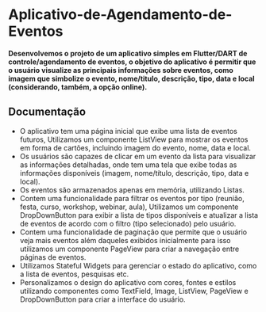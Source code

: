 # Aplicativo-de-Agendamento-de-Eventos
**Desenvolvemos o projeto de um aplicativo simples em Flutter/DART de controle/agendamento de eventos, o objetivo do aplicativo é permitir que o usuário visualize as principais informações sobre eventos, como imagem que simbolize o evento, nome/titulo, descrição, tipo, data e local (considerando, também, a opção online).**

##  Documentação
<ul>

<li>O aplicativo tem uma página inicial que exibe uma lista de eventos futuros, Utilizamos um componente ListView para mostrar os eventos em forma de cartões, incluindo imagem do evento, nome, data e local.</li>


<li>Os usuários são capazes de clicar em um evento da lista para visualizar as informações detalhadas, onde tem uma tela que exibe todas as informações disponíveis (imagem, nome/título, descrição, tipo, data e local).</li>


<li>Os eventos são armazenados apenas em memória, utilizando Listas.</li>


<li>Contem uma funcionalidade para filtrar os eventos por tipo (reunião, festa, curso, workshop, webinar, aula), Utilizamos um componente DropDownButton para exibir a lista de tipos disponíveis e atualizar a lista de eventos de acordo com o filtro (tipo selecionado) pelo usuário.</li>


<li>Contem uma funcionalidade de paginação que permite que o usuário veja mais eventos além daqueles exibidos inicialmente para isso utilizamos um componente PageView para criar a navegação entre páginas de eventos.</li>


<li>Utilizamos Stateful Widgets para gerenciar o estado do aplicativo, como a lista de eventos, pesquisas etc.</li>


<li>Personalizamos o design do aplicativo com cores, fontes e estilos utilizando componentes como TextField, Image, ListView, PageView e DropDownButton para criar a interface do usuário.</li>
</ul>
